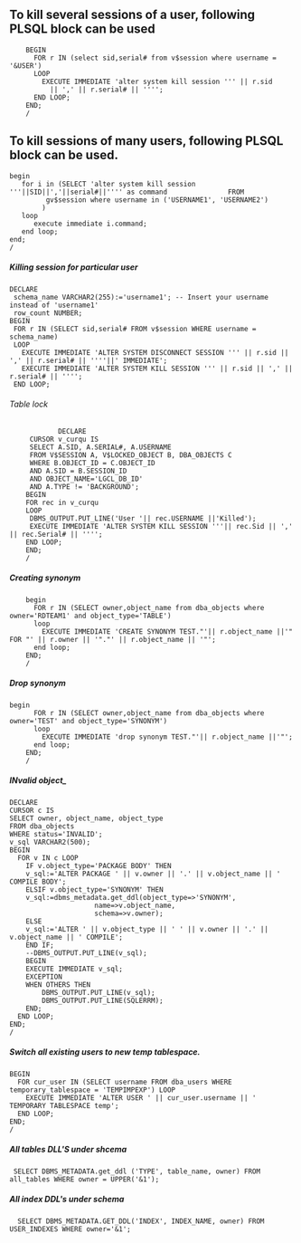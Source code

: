 
To kill several sessions of a user, following PLSQL block can be used 
-----------------------------------------------------------------

		BEGIN
		  FOR r IN (select sid,serial# from v$session where username = '&USER')
		  LOOP
		    EXECUTE IMMEDIATE 'alter system kill session ''' || r.sid 
		      || ',' || r.serial# || '''';
		  END LOOP;
		END;
		/

 To kill sessions of many users, following PLSQL block can be used.
-----------------------------------------------------------------

	begin
	   for i in (SELECT 'alter system kill session '''||SID||','||serial#||'''' as command               FROM   
		     gv$session where username in ('USERNAME1', 'USERNAME2')
		    )
	   loop
	      execute immediate i.command;
	   end loop;
	end;
	/


##### Killing session for particular user

	DECLARE
	 schema_name VARCHAR2(255):='username1'; -- Insert your username instead of 'username1'
	 row_count NUMBER;
	BEGIN
	 FOR r IN (SELECT sid,serial# FROM v$session WHERE username = schema_name)
	 LOOP
	   EXECUTE IMMEDIATE 'ALTER SYSTEM DISCONNECT SESSION ''' || r.sid || ',' || r.serial# || ''''||' IMMEDIATE';
	   EXECUTE IMMEDIATE 'ALTER SYSTEM KILL SESSION ''' || r.sid || ',' || r.serial# || '''';
	 END LOOP;

###### Table lock

              	DECLARE
		 CURSOR v_curqu IS
		 SELECT A.SID, A.SERIAL#, A.USERNAME
		 FROM V$SESSION A, V$LOCKED_OBJECT B, DBA_OBJECTS C
		 WHERE B.OBJECT_ID = C.OBJECT_ID
		 AND A.SID = B.SESSION_ID
		 AND OBJECT_NAME='LGCL_DB_ID'
		 AND A.TYPE != 'BACKGROUND';
		BEGIN
		FOR rec in v_curqu
		LOOP
		 DBMS_OUTPUT.PUT_LINE('User '|| rec.USERNAME ||'Killed');
		 EXECUTE IMMEDIATE 'ALTER SYSTEM KILL SESSION '''|| rec.Sid || ',' || rec.Serial# || '''';
		END LOOP;
		END;
		/

##### Creating synonym
		begin
		  FOR r IN (SELECT owner,object_name from dba_objects where owner='RDTEAM1' and object_type='TABLE')
		  loop 
		    EXECUTE IMMEDIATE 'CREATE SYNONYM TEST."'|| r.object_name ||'" FOR "' || r.owner || '"."' || r.object_name || '"';
		  end loop;
		END;
		/   
		
##### Drop synonym
	
	begin
		  FOR r IN (SELECT owner,object_name from dba_objects where owner='TEST' and object_type='SYNONYM')
		  loop 
		    EXECUTE IMMEDIATE 'drop synonym TEST."'|| r.object_name ||'"';
		  end loop;
		END;
		/
    
 ##### INvalid object_
 	
	DECLARE
	CURSOR c IS
	SELECT owner, object_name, object_type
	FROM dba_objects
	WHERE status='INVALID';
	v_sql VARCHAR2(500);
	BEGIN
	  FOR v IN c LOOP
	    IF v.object_type='PACKAGE BODY' THEN
		v_sql:='ALTER PACKAGE ' || v.owner || '.' || v.object_name || ' COMPILE BODY'; 
	    ELSIF v.object_type='SYNONYM' THEN
		v_sql:=dbms_metadata.get_ddl(object_type=>'SYNONYM',
					     name=>v.object_name,
					     schema=>v.owner);
	    ELSE
		v_sql:='ALTER ' || v.object_type || ' ' || v.owner || '.' || v.object_name || ' COMPILE'; 
	    END IF;
	    --DBMS_OUTPUT.PUT_LINE(v_sql);
	    BEGIN
		EXECUTE IMMEDIATE v_sql;
	    EXCEPTION
		WHEN OTHERS THEN
		    DBMS_OUTPUT.PUT_LINE(v_sql);
		    DBMS_OUTPUT.PUT_LINE(SQLERRM);
	    END;
	  END LOOP;
	END;
	/


##### Switch all existing users to new temp tablespace.
	BEGIN
	  FOR cur_user IN (SELECT username FROM dba_users WHERE temporary_tablespace = 'TEMPIMPEXP') LOOP
	    EXECUTE IMMEDIATE 'ALTER USER ' || cur_user.username || ' TEMPORARY TABLESPACE temp';
	  END LOOP;
	END;
	/


##### All tables DLL'S under shcema
     SELECT DBMS_METADATA.get_ddl ('TYPE', table_name, owner) FROM all_tables WHERE owner = UPPER('&1');
     
##### All index DDL's under schema
      
      SELECT DBMS_METADATA.GET_DDL('INDEX', INDEX_NAME, owner) FROM USER_INDEXES WHERE owner='&1';

      
     

		
 










